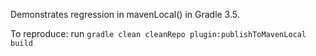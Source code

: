 Demonstrates regression in mavenLocal() in Gradle 3.5.

To reproduce: run `gradle clean cleanRepo plugin:publishToMavenLocal build`
